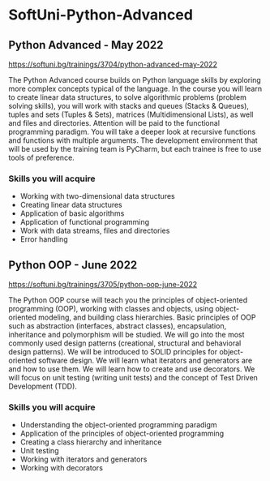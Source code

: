 # SoftUni-Python-Advanced

## Python Advanced - May 2022

https://softuni.bg/trainings/3704/python-advanced-may-2022

The Python Advanced course builds on Python language skills by exploring more complex concepts typical of the language. In the course you will learn to create linear data structures, to solve algorithmic problems (problem solving skills), you will work with stacks and queues (Stacks & Queues), tuples and sets (Tuples & Sets), matrices (Multidimensional Lists), as well and files and directories. Attention will be paid to the functional programming paradigm. You will take a deeper look at recursive functions and functions with multiple arguments. The development environment that will be used by the training team is PyCharm, but each trainee is free to use tools of preference.

### Skills you will acquire
- Working with two-dimensional data structures
- Creating linear data structures
- Application of basic algorithms
- Application of functional programming
- Work with data streams, files and directories
- Error handling



## Python OOP - June 2022

https://softuni.bg/trainings/3705/python-oop-june-2022

The Python OOP course will teach you the principles of object-oriented programming (OOP), working with classes and objects, using object-oriented modeling, and building class hierarchies. Basic principles of OOP such as abstraction (interfaces, abstract classes), encapsulation, inheritance and polymorphism will be studied. We will go into the most commonly used design patterns (creational, structural and behavioral design patterns). We will be introduced to SOLID principles for object-oriented software design. We will learn what iterators and generators are and how to use them. We will learn how to create and use decorators. We will focus on unit testing (writing unit tests) and the concept of Test Driven Development (TDD).

### Skills you will acquire
- Understanding the object-oriented programming paradigm
- Application of the principles of object-oriented programming
- Creating a class hierarchy and inheritance
- Unit testing
- Working with iterators and generators
- Working with decorators

